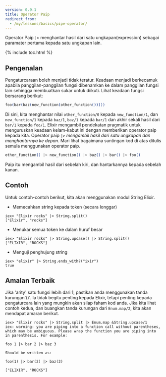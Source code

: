 ```yaml
---
version: 0.9.1
title: Operator Paip
redirect_from:
  - /my/lessons/basics/pipe-operator/
---
```


Operator Paip `|>` menghantar hasil dari satu ungkapan(expression) sebagai paramater pertama kepada satu ungkapan lain.

{% include toc.html %}

## Pengenalan

Pengaturcaraan boleh menjadi tidak teratur.  Keadaan menjadi berkecamuk apabila panggilan-panggilan fungsi dibenamkan ke dalam panggilan fungsi lain sehingga membuatkan sukar untuk diikuti.  Lihat keadaan fungsi bersarang berikut:

```elixir
foo(bar(baz(new_function(other_function()))))
```

Di sini, kita menghantar nilai `other_function/0` kepada `new_function/1`, dan `new_function/1` kepada `baz/1`, `baz/1` kepada `bar/1` dan akhir sekali hasil dari `bar/1` kepada `foo/1`.  Elixir mengambil pendekatan pragmatik untuk menguruskan keadaan kelam-kabut ini dengan memberikan operator paip kepada kita.  Operator paip `|>` *mengambil hasil dari satu ungkapan dan menghantarnya ke depan*.  Mari lihat bagaimana suntingan kod di atas ditulis semula menggunakan operator paip.  

```elixir
other_function() |> new_function() |> baz() |> bar() |> foo()
```

Paip itu mengambil hasil dari sebelah kiri, dan hantarkannya kepada sebelah kanan.

## Contoh

Untuk contoh-contoh berikut, kita akan menggunakan modul String Elixir.

- Memecahkan string kepada token (secara longgar)

```shell
iex> "Elixir rocks" |> String.split()
["Elixir", "rocks"]
```

- Menukar semua token ke dalam huruf besar

```shell
iex> "Elixir rocks" |> String.upcase() |> String.split()
["ELIXIR", "ROCKS"]
```

- Menguji penghujung string

```shell
iex> "elixir" |> String.ends_with?("ixir")
true
```

## Amalan Terbaik

Jika 'arity' satu fungsi lebih dari 1, pastikan anda menggunakan tanda kurungan'()'.  Ia tidak begitu penting kepada Elixir, tetapi penting kepada pengaturcara lain yang mungkin akan silap faham kod anda.  Jika kita lihat contoh kedua, dan buangkan tanda kurungan dari `Enum.map/2`, kita akan mendapat amaran berikut.

```shell
iex> "Elixir rocks" |> String.split |> Enum.map &String.upcase/1
iex: warning: you are piping into a function call without parentheses, which may be ambiguous. Please wrap the function you are piping into in parenthesis. For example:

foo 1 |> bar 2 |> baz 3

Should be written as:

foo(1) |> bar(2) |> baz(3)

["ELIXIR", "ROCKS"]
```

